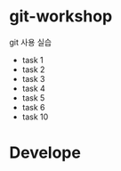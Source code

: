 # git-workshop
git 사용 실습
 - task 1
 - task 2
 - task 3
 - task 4
 - task 5
 - task 6
 - task 10
 
# Develope

